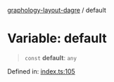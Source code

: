 [graphology-layout-dagre](../wiki/globals) / default

# Variable: default

> `const` **default**: `any`

Defined in: [index.ts:105](https://github.com/jmalena/graphology-layout-dagre/blob/604302600410b6757f0917b5df7248ab7efaeae9/src/index.ts#L105)
